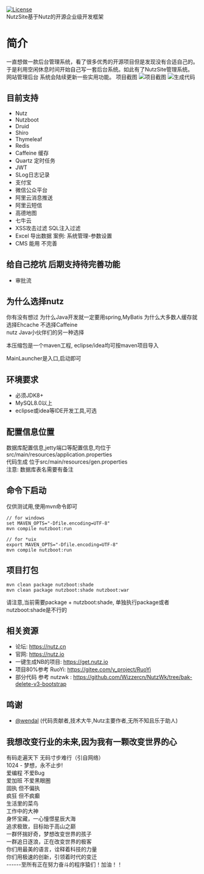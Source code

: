 [![License](https://img.shields.io/badge/license-Apache%202-4EB1BA.svg)](https://www.apache.org/licenses/LICENSE-2.0.html)  
NutzSite基于Nutz的开源企业级开发框架  

# 简介
一直想做一款后台管理系统，看了很多优秀的开源项目但是发现没有合适自己的。于是利用空闲休息时间开始自己写一套后台系统。如此有了NutzSite管理系统。 网站管理后台 系统会陆续更新一些实用功能。
项目截图
![项目截图](1556263635342.jpg)
![生成代码](1556263681393.jpg)
## 目前支持
* Nutz
* Nutzboot
* Druid
* Shiro
* Thymeleaf
* Redis
* Caffeine 缓存
* Quartz 定时任务
* JWT
* SLog日志记录
* 支付宝
* 微信公众平台
* 阿里云消息推送
* 阿里云短信
* 高德地图
* 七牛云
* XSS攻击过滤 SQL注入过滤
* Excel 导出数据  案例: 系统管理-参数设置
* CMS 能用 不完善
## 给自己挖坑 后期支持待完善功能
* 审批流

## 为什么选择nutz
你有没有想过 为什么Java开发就一定要用spring,MyBatis 为什么大多数人缓存就选择Ehcache 不选择Caffeine  
nutz Java小伙伴们的另一种选择

本压缩包是一个maven工程, eclipse/idea均可按maven项目导入

MainLauncher是入口,启动即可

## 环境要求

* 必须JDK8+
* MySQL8.0以上
* eclipse或idea等IDE开发工具,可选

## 配置信息位置

数据库配置信息,jetty端口等配置信息,均位于src/main/resources/application.properties  
代码生成 位于src/main/resources/gen.properties  
注意: 数据库表名需要有备注

## 命令下启动

仅供测试用,使用mvn命令即可

```
// for windows
set MAVEN_OPTS="-Dfile.encoding=UTF-8"
mvn compile nutzboot:run

// for *uix
export MAVEN_OPTS="-Dfile.encoding=UTF-8"
mvn compile nutzboot:run
```

## 项目打包

```
mvn clean package nutzboot:shade
mvn clean package nutzboot:shade nutzboot:war
```

请注意,当前需要package + nutzboot:shade, 单独执行package或者nutzboot:shade是不行的

## 相关资源

* 论坛: https://nutz.cn
* 官网: https://nutz.io
* 一键生成NB的项目: https://get.nutz.io
* 项目80%参考 RuoYi: https://gitee.com/y_project/RuoYi
* 部分代码 参考 nutzwk : https://github.com/Wizzercn/NutzWk/tree/bak-delete-v3-bootstrap

## 鸣谢
*   [@wendal](https://github.com/wendal) (代码贡献者,技术大牛,Nutz主要作者,无所不知且乐于助人)

## 我想改变行业的未来,因为我有一颗改变世界的心
有码走遍天下 无码寸步难行（引自网络）  
1024 - 梦想，永不止步!  
爱编程 不爱Bug  
爱加班 不爱黑眼圈  
固执 但不偏执  
疯狂 但不疯癫  
生活里的菜鸟  
工作中的大神  
身怀宝藏，一心憧憬星辰大海  
追求极致，目标始于高山之巅  
一群怀揣好奇，梦想改变世界的孩子  
一群追日逐浪，正在改变世界的极客  
你们用最美的语言，诠释着科技的力量  
你们用极速的创新，引领着时代的变迁  
------至所有正在努力奋斗的程序猿们！加油！！  